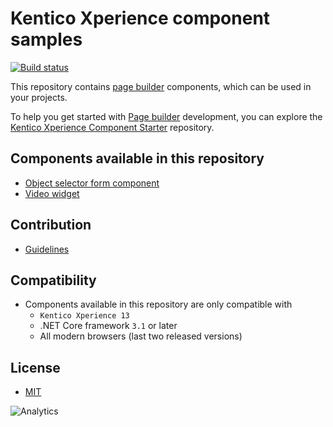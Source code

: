 # Kentico Xperience component samples

[![Build status](https://ci.appveyor.com/api/projects/status/mjjcebk97lpvi998?svg=true)](https://ci.appveyor.com/project/kentico/ems-mvc-components)

This repository contains [page builder](https://kentico.com/CMSPages/DocLinkMapper.ashx?version=latest&link=page_builder_mvc) components, which can be used in your projects.

To help you get started with [Page builder](https://kentico.com/CMSPages/DocLinkMapper.ashx?version=latest&link=page_builder_mvc) development, you can explore the  [Kentico Xperience Component Starter](https://github.com/Kentico/xperience-component-starter) repository.

## Components available in this repository
- [Object selector form component](/Kentico.Selector.ObjectSelector)
- [Video widget](/Kentico.Widget.Video)

## Contribution
- [Guidelines](/CONTRIBUTING.md)

## Compatibility
- Components available in this repository are only compatible with
  - `Kentico Xperience 13`
  - .NET Core framework `3.1` or later
  - All modern browsers (last two released versions)

## License
- [MIT](/LICENSE)

![Analytics](https://kentico-ga-beacon.azurewebsites.net/api/UA-69014260-4/Kentico/ems-mvc-components?pixel)
